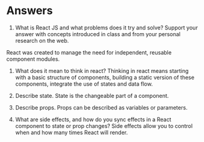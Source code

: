 # Answers

1. What is React JS and what problems does it try and solve? Support your answer with concepts introduced in class and from your personal research on the web.

 React was created to manage the need for independent, reusable component modules.  
 
1. What does it mean to think in react?
 Thinking in react means starting with a basic structure of components, building a static version of these components, integrate the use of states and data flow.
    
1. Describe state.
State is the changeable part of a component.

1. Describe props.
Props can be described as variables or parameters.

1. What are side effects, and how do you sync effects in a React component to state or prop changes?
Side effects allow you to control when and how many times React will render.
